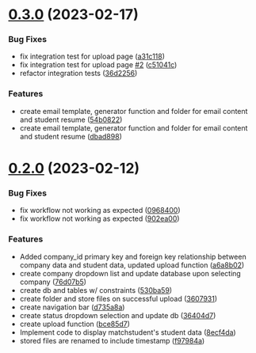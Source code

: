 # [0.3.0](https://github.com/DevOps-Team4-2022/DevOps_Oct2022_Team4_Assignment/compare/v0.2.0...v0.3.0) (2023-02-17)


### Bug Fixes

* fix integration test for upload page ([a31c118](https://github.com/DevOps-Team4-2022/DevOps_Oct2022_Team4_Assignment/commit/a31c1188de716b98dbb6b65abf842de30f4327d9))
* fix integration test for upload page [#2](https://github.com/DevOps-Team4-2022/DevOps_Oct2022_Team4_Assignment/issues/2) ([c51041c](https://github.com/DevOps-Team4-2022/DevOps_Oct2022_Team4_Assignment/commit/c51041c650fa0f4012605c8930a9c61d6f08958b))
* refactor integration tests ([36d2256](https://github.com/DevOps-Team4-2022/DevOps_Oct2022_Team4_Assignment/commit/36d2256fbcea0d6894495ccbd718dffa0345604b))


### Features

* create email template, generator function and folder for email content and student resume ([54b0822](https://github.com/DevOps-Team4-2022/DevOps_Oct2022_Team4_Assignment/commit/54b08220d1e9a1231f9eb1338118d137f398627c))
* create email template, generator function and folder for email content and student resume ([dbad898](https://github.com/DevOps-Team4-2022/DevOps_Oct2022_Team4_Assignment/commit/dbad898dea2d3301f59de8090b66bd2f6b9da7da))



# [0.2.0](https://github.com/DevOps-Team4-2022/DevOps_Oct2022_Team4_Assignment/compare/d735a8af82dcb54d190d1dfd6c5a81d95c835090...v0.2.0) (2023-02-12)


### Bug Fixes

* fix workflow not working as expected ([0968400](https://github.com/DevOps-Team4-2022/DevOps_Oct2022_Team4_Assignment/commit/09684000eb6c55dea1d38abafda8d73977cbcfaf))
* fix workflow not working as expected ([902ea00](https://github.com/DevOps-Team4-2022/DevOps_Oct2022_Team4_Assignment/commit/902ea0045c7612eff2c281ad12093742c4fe757e))


### Features

* Added company_id primary key and foreign key relationship between company data and student data, updated upload function ([a6a8b02](https://github.com/DevOps-Team4-2022/DevOps_Oct2022_Team4_Assignment/commit/a6a8b02a8b29ce0b4ca98b1eaf9bb14ccca29368))
* create company dropdown list and update database upon selecting company ([76d07b5](https://github.com/DevOps-Team4-2022/DevOps_Oct2022_Team4_Assignment/commit/76d07b57a19e2c873d2009d74bbbb7847b48986d))
* create db and tables w/ constraints ([530ba59](https://github.com/DevOps-Team4-2022/DevOps_Oct2022_Team4_Assignment/commit/530ba59d4e4754915cfa101e67e86b4d03486a1e))
* create folder and store files on successful upload ([3607931](https://github.com/DevOps-Team4-2022/DevOps_Oct2022_Team4_Assignment/commit/36079311ed5676d82160a52fd07b40c08e504266))
* create navigation bar ([d735a8a](https://github.com/DevOps-Team4-2022/DevOps_Oct2022_Team4_Assignment/commit/d735a8af82dcb54d190d1dfd6c5a81d95c835090))
* create status dropdown selection and update db ([36404d7](https://github.com/DevOps-Team4-2022/DevOps_Oct2022_Team4_Assignment/commit/36404d771ada9d21b1286d0464ecd86c4ba505fe))
* create upload function ([bce85d7](https://github.com/DevOps-Team4-2022/DevOps_Oct2022_Team4_Assignment/commit/bce85d74061b584e39bebac4f69e372110ac77b1))
* Implement code to display matchstudent's student data ([8ecf4da](https://github.com/DevOps-Team4-2022/DevOps_Oct2022_Team4_Assignment/commit/8ecf4da3070e6bff07763c676b52cc98e020b67d))
* stored files are renamed to include timestamp ([f97984a](https://github.com/DevOps-Team4-2022/DevOps_Oct2022_Team4_Assignment/commit/f97984a525a1ee96acc55c5ccb75dd7cc96af6c8))



